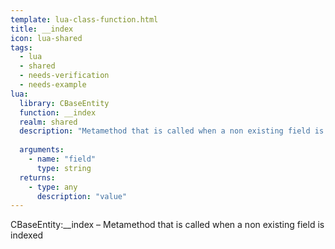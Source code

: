 ```yaml
---
template: lua-class-function.html
title: __index
icon: lua-shared
tags:
  - lua
  - shared
  - needs-verification
  - needs-example
lua:
  library: CBaseEntity
  function: __index
  realm: shared
  description: "Metamethod that is called when a non existing field is indexed"
  
  arguments:
    - name: "field"
      type: string
  returns:
    - type: any
      description: "value"
---
```


<div class="lua__search__keywords">
CBaseEntity:__index &#x2013; Metamethod that is called when a non existing field is indexed
</div>
